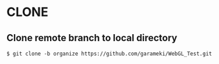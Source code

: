 CLONE
=====
  
Clone remote branch to local directory 
--------------------------------------  
  
```
$ git clone -b organize https://github.com/garameki/WebGL_Test.git
```
